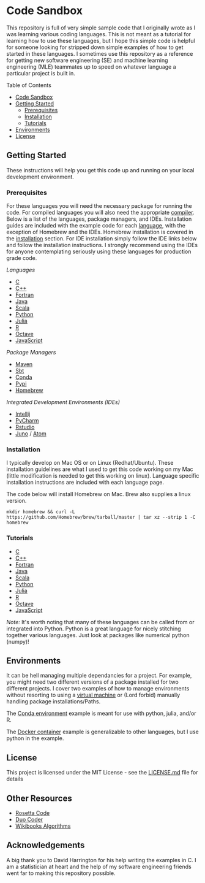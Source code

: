 # Code Sandbox

This repository is full of very simple sample code that I originally wrote as I was learning various coding languages. This is not meant as a tutorial for learning how to use these languages, but I hope this simple code is helpful for someone looking for stripped down simple examples of how to get started in these languages. I sometimes use this repository as a reference for getting new software engineering (SE) and machine learning engineering (MLE) teammates up to speed on whatever language a particular project is built in.

<!-- TOC -->

Table of Contents
- [Code Sandbox](#code-sandbox)
- [Getting Started](#getting-started)
  - [Prerequisites](#prerequisites)
  - [Installation](#installation)
  - [Tutorials](#tutorials)
- [Environments](#environments)
- [License](#license)

<!-- /TOC -->

## Getting Started

These instructions will help you get this code up and running on your local development environment.

### Prerequisites

For these languages you will need the necessary package for running the code. For compiled languages you will also need the appropriate [compiler](https://en.wikipedia.org/wiki/Compiler). Below is a list of the languages, package managers, and IDEs. Installation guides are included with the example code for each [language](#languages), with the exception of Homebrew and the IDEs. Homebrew installation is covered in the [installation](#installation) section. For IDE installation simply follow the IDE links below and follow the installation instructions. I strongly recommend using the IDEs for anyone contemplating seriously using these languages for production grade code.

*Languages*
* [C](https://en.wikipedia.org/wiki/C_(programming_language))
* [C++](https://en.wikipedia.org/wiki/C%2B%2B)
* [Fortran](https://en.wikipedia.org/wiki/Fortran)
* [Java](https://www.java.com/en/)
* [Scala](https://www.scala-lang.org/)
* [Python](https://www.anaconda.com/download/#macos)
* [Julia](https://julialang.org/)
* [R](https://www.r-project.org/)
* [Octave](https://www.gnu.org/software/octave/)
* [JavaScript](https://www.w3schools.com/js/)

<!--
https://doc.rust-lang.org/book/ch01-02-hello-world.html
https://elixir-lang.org/crash-course.html
https://gobyexample.com/hello-world
-->

*Package Managers*
* [Maven](https://maven.apache.org/)
* [Sbt](https://www.scala-sbt.org/)
* [Conda](https://docs.conda.io/en/latest/)
* [Pypi](https://pypi.org/)
* [Homebrew](https://brew.sh/)

*Integrated Development Environments (IDEs)*
* [Intellij](https://www.jetbrains.com/idea/)
* [PyCharm](https://www.jetbrains.com/pycharm/)
* [Rstudio](https://www.rstudio.com/)
* [Juno](https://junolab.org/) / [Atom](https://atom.io/)

### Installation

I typically develop on Mac OS or on Linux (Redhat/Ubuntu). These installation guidelines are what I used to get this code working on my Mac (little modification is needed to get this working on linux). Language specific installation instructions are included with each language page.

The code below will install Homebrew on Mac. Brew also supplies a linux version.

```
mkdir homebrew && curl -L https://github.com/Homebrew/brew/tarball/master | tar xz --strip 1 -C homebrew
```

### Tutorials

<!--
Code Essentials
* Importing Functionality
* Unit Testing
* Formating / Typing Testing
-->

* [C](./C/README.md)
* [C++](./C++/README.md)
* [Fortran](./Fortran/README.md)
* [Java](./Java/README.md)
* [Scala](./Scala/README.md)
* [Python](./Python/README.md)
* [Julia](./Julia/README.md)
* [R](./R/README.md)
* [Octave](./Octave/README.md)
* [JavaScript](./JavaScript/README.md)

*Note:* It's worth noting that many of these languages can be called from or integrated into Python. Python is a great language for nicely stitching together various languages. Just look at packages like numerical python (numpy)!

## Environments

It can be hell managing multiple dependancies for a project. For example, you might need two different versions of a package installed for two different projects. I cover two examples of how to manage environments without resorting to using a [virtual machine](https://en.wikipedia.org/wiki/Virtual_machine) or (Lord forbid) manually handling package installations/Paths.

The [Conda environment](./Environments/Conda/README.md) example is meant for use with python, julia, and/or R.

The [Docker container](./Environments/Docker/README.md) example is generalizable to other languages, but I use python in the example.

## License

This project is licensed under the MIT License - see the [LICENSE.md](LICENSE.md) file for details

## Other Resources

* [Rosetta Code](https://rosettacode.org/wiki/Rosetta_Code)
* [Duo Coder](https://jasonpark.me/DuoCoder/public/)
* [Wikibooks Algorithms](https://en.wikibooks.org/wiki/Algorithm_Implementation)

## Acknowledgements

A big thank you to David Harrington for his help writing the examples in C. I am a statistician at heart and the help of my software engineering friends went far to making this repository possible.


<!--
Future Examples
https://darrenjw.wordpress.com/2011/07/16/gibbs-sampler-in-various-languages-revisited/
-->
